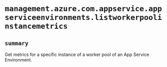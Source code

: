 # `management.azure.com.appservice.appserviceenvironments.listworkerpoolinstancemetrics`

## `summary`
Get metrics for a specific instance of a worker pool of an App Service Environment.


